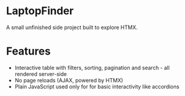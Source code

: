 # LaptopFinder
A small unfinished side project built to explore HTMX.

# Features
- Interactive table with filters, sorting, pagination and search - all rendered server-side
- No page reloads (AJAX, powered by HTMX)
- Plain JavaScript used only for for basic interactivity like accordions